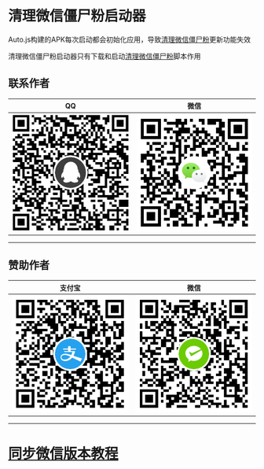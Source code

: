# 清理微信僵尸粉启动器

Auto.js构建的APK每次启动都会初始化应用，导致[清理微信僵尸粉](https://github.com/L8426936/CleanUpWeChatZombieFans)更新功能失效

清理微信僵尸粉启动器只有下载和启动[清理微信僵尸粉](https://github.com/L8426936/CleanUpWeChatZombieFans)脚本作用


## 联系作者
| QQ | 微信 |
|:---:|:---:|
| ![QQ](res/qq.png) | ![微信](res/wechat.png) |
--------------------------------------


## 赞助作者
| 支付宝 | 微信 |
|:---:|:---:|
| ![支付宝](res/alipay.png) | ![微信](res/wechatpay.png) |
--------------------------------------


# [同步微信版本教程](Make.md)